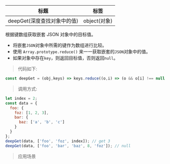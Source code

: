 |  标题   | 标签  |
|  ----  | ----  |
| deepGet(深度查找对象中的值) | object(对象) |

根据键数组获取嵌套 JSON 对象中的目标值。

* 将嵌套`JSON`对象中所需的键作为数组进行比较。
* 使用 `Array.prototype.reduce()` 来一一获取嵌套的`JSON`对象中的值。
* 如果对象中存在`key`，则返回目标值，否则返回`null`。

> 代码如下:

```js
const deepGet = (obj,keys) => keys.reduce((o,i) => (o && o[i] !== null && o[i] !== undefined ? o[i] : null),obj);
```

> 调用方式:

```js
let index = 2;
const data = {
  foo: {
    foz: [1, 2, 3],
    bar: {
      baz: ['a', 'b', 'c']
    }
  }
};
deepGet(data, ['foo', 'foz', index]); // get 3
deepGet(data, ['foo', 'bar', 'baz', 8, 'foz']); // null
```

> 应用场景